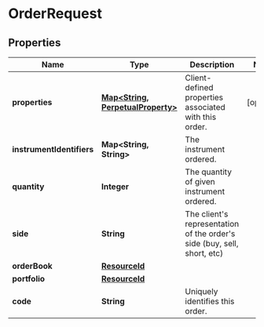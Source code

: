 

# OrderRequest

## Properties

Name | Type | Description | Notes
------------ | ------------- | ------------- | -------------
**properties** | [**Map&lt;String, PerpetualProperty&gt;**](PerpetualProperty.md) | Client-defined properties associated with this order. |  [optional]
**instrumentIdentifiers** | **Map&lt;String, String&gt;** | The instrument ordered. | 
**quantity** | **Integer** | The quantity of given instrument ordered. | 
**side** | **String** | The client&#39;s representation of the order&#39;s side (buy, sell, short, etc) | 
**orderBook** | [**ResourceId**](ResourceId.md) |  | 
**portfolio** | [**ResourceId**](ResourceId.md) |  | 
**code** | **String** | Uniquely identifies this order. | 



